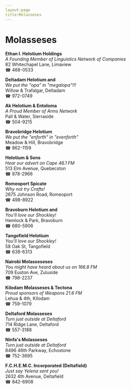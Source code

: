 ```yaml
---
layout:page
title:Molasseses
---
```

# Molasseses

**Ethan I. Helotium Holdings**  
_A Founding Member of Linguistics Network of Companies_  
82 Whitechapel Lane, Limaview  
☎ 468-0533



**Deltadam Helotium and**  
_We put the "opa" in "megalopa"!!!_  
Willow & Trafalgar, Deltadam  
☎ 972-0749



**Ak Helotium & Entoloma**  
_A Proud Member of Arms Network_  
Pall & Water, Sierraside  
☎ 504-9215



**Bravobridge Helotium**  
_We put the "enforth" in "evenforth"_  
Meadow & Hill, Bravobridge  
☎ 862-1159



**Helotium & Sons**  
_Hear our advert on Cape 46.1 FM_  
513 Elm Avenue, Quebecston  
☎ 878-2966



**Romeoport Spicate**  
_Why not try Crafts!_  
2675 Johnson Road, Romeoport  
☎ 498-8922



**Bravoburn Helotium and**  
_You'll love our Shockley!_  
Hemlock & Park, Bravoburn  
☎ 680-5906



**Tangofield Helotium**  
_You'll love our Shockley!_  
58 Oak St, Tangofield  
☎ 638-6313



**Nairobi Molasseseses**  
_You might have heard about us on 166.8 FM_  
709 Euston Ave, Zuluside  
☎ 798-2237



**Kilodam Molasseses & Tectona**  
_Proud sponsors of Weapons 21.6 FM_  
Lehua & 4th, Kilodam  
☎ 759-1079



**Deltaford Molasseses**  
_Turn just outside at Deltaford_  
714 Ridge Lane, Deltaford  
☎ 557-3188



**Ninfa's Molasseses**  
_Turn just outside at Deltaford_  
8496 46th Parkway, Echostone  
☎ 752-3695



**F.C.H.E.M.C. Incorporated (Deltafield)**  
_Just say Yelena sent you!_  
2632 4th Avenue, Deltafield  
☎ 842-6908



